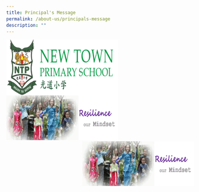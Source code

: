 ```yaml
---
title: Principal's Message
permalink: /about-us/principals-message
description: ""
---
```

<img src="/images/logosub.png" style="width:300px;height:150px;margin-left:0px;" align = "left">

<img src="/images/Header%20GIF.gif" style="width:300px;height:120px;margin-left:0px;">


<img src="/images/Header%20GIF.gif" style="width:300px;height:120px;margin-left:0px;" align = "right">